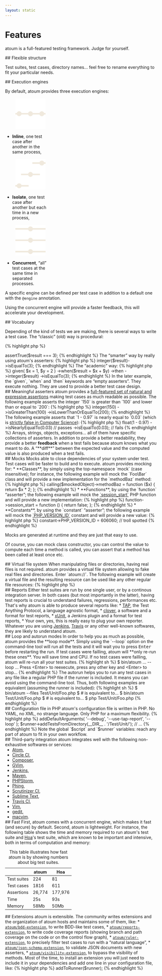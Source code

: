 ```yaml
---
layout: static
---
```


# Features

<p class="header__paragraph">
    atoum is a full-featured testing framework. Judge for yourself.
</p>

<section class="visual-section">
## Flexible structure

Test suites, test cases, directory names… feel free to rename everything to fit your particular needs.
</section>

<section class="visual-section">
## Execution engines

By default, atoum provides three execution engines:

<ul class="bare block-list">
    <li style="max-width: 25%">
        <img src="/images/icon/inline.svg" style="width: 100px; height: 100px; display: block; margin: 1rem auto"/>
        <strong>Inline</strong>, one test case after another in the same
        process,
    </li>
    <li style="max-width: 25%">
        <img src="/images/icon/isolate.svg" style="width: 100px; height: 100px; display: block; margin: 1rem auto"/>
        <strong>Isolate</strong>, one test case after another but each time in a
        new process,
    </li>
    <li style="max-width: 25%">
        <img src="/images/icon/concurrent.svg" style="width: 100px; height: 100px; display: block; margin: 1rem auto"/>
        <strong>Concurrent</strong>, “all” test cases at the same time in
        separated processes.
    </li>
</ul>

A specific engine can be defined per test case in addition to a default one with the <code>@engine</code> annotation.

Using the concurrent engine will provide a faster feedback, this will accelerate your development.
</section>

<section class="visual-section">
## Vocabulary

Depending of the kind of tests we are making, there is several ways to write a test case. The “classic” (old) way is procedural:

{% highlight php %}
<?php

$x      = 1;
$y      = 2;
$result = $x + $y;

$this->assertTrue($result === 3);
{% endhighlight %}

The “smarter” way by really using atoum's asserters:

{% highlight php %}
<?php

$x      = 1;
$y      = 2;
$result = $x + $y;

$this->integer($result)->isEqualTo(3);
{% endhighlight %}

The “academic” way:

{% highlight php %}
<?php

$this
    ->given(
        $x = 1,
        $y = 2
    )
    ->when($result = $x + $y)
    ->then
        ->integer($result)
            ->isEqualTo(3);
{% endhighlight %}

In the later example, the `given`, `when` and `then` keywords are “empty asserters”. They execute nothing. They are used to provide a better test case design.
</section>

<section class="visual-section">
## Meaningful asserters

atoum provides a <a href="http://docs.atoum.org/en/latest/chapter2.html#asserters">full-featured set of natural and
expressive assertions</a> making test cases as much readable as possible. The following example asserts the integer
`150` is greater than `100` and lower than or equal to `200`:

{% highlight php %}
<?php

$this
    ->integer(150)
        ->isGreaterThan(100)
        ->isLowerThanOrEqualTo(200);
{% endhighlight %}

The following example asserts that `1 - 0.97` is nearly equal to `0.03` (which is
<a href="http://www.floating-point-gui.de/errors/comparison/">strictly false in Computer Science</a>):

{% highlight php %}
<?php

$this
    ->float(1 - 0.97)
        ->isNearlyEqualTo(0.03) // passes
        ->isEqualTo(0.03);      // fails
{% endhighlight %}

Arrays, strings, objects, exceptions… all of them have specific collections of asserters. In addition to provide a
better readability, they provide a better <strong>feedback</strong> when a test fails because atoum knows what you meant
to do.

A “**diff**” between the expected value and the computed value is also produced when a test fails.
</section>

<section class="visual-section">
## Mocks

Mocks able to close dependencies of your system under test. Test cases will be faster to build and to execute. atoum
provides mocking for:

* **Classes**, by simply using the top-namespace `mock` (case insensitive); for instance, the following example will
  mock the `Foo\Bar` class and will provide a new implementation for the `methodBaz` method:

{% highlight php %}
<?php

$mockedObject = new \Mock\Foo\Bar();

$this->calling($mockedObject)->methodBaz = function ($x) {
    return $x * 2;
};
{% endhighlight %}

* **Functions**, by using the `function` “asserter”; the following example will mock the
  <a href="http://php.net/session_start">`session_start`</a> PHP function and will provide a new implementation:

{% highlight php %}
<?php

$this->function->session_start = function () {
    return false;
};
{% endhighlight %}

* **Constants**, by using the `constant` “asserter”; the following example will mock the
  <a href="http://php.net/phpversion">`PHP_VERSION_ID`</a> constant and will provide a new value:

{% highlight php %}
<?php

$this->constant->PHP_VERSION_ID = 606060; // troll spotted
{% endhighlight %}

    <p>Mocks are generated at runtime and they are just that easy to use.</p>
    <p>Of course, you can mock class constructor, you can control the value to
        compute each time a method is called, you can assert that a method has
        been called at least once etc.</p>
</section>

<section class="visual-section">
## Virtual file system

When manipulating files or directories, having real files is not required. atoum provides a virtual file system allowing
to fake real files and directories. Enter `atoum://`. The following example will create a virtual file and the resulting
resource can be used like any other regular file resources:

{% highlight php %}
<?php

$file = atoum\mock\streams\fs\file::get('fakeFile');
fwrite($file, 'foobar');
rewind($file);
// …
stream_get_contents($file); // string(6) "foobar"
{% endhighlight %}

As expected, you can control the permissions, the ownership, different times, content, parents etc.
</section>

<section class="visual-section">
## Reports

Either test suites are run by one single user, or by a continous integration server. In both cases (but most importantly
in the latter), having test reports is crucial to understand failures, regressions, performances etc. That's why atoum
is able to produce several reports like:

* <a href="http://testanything.org/">TAP</a>, the Test Anything Protocol, a language agnostic format,
* <a href="https://confluence.atlassian.com/display/CLOVER/Clover+Documentation+Home">clover</a>, a software and a
  format for test reports,
* <a href="https://wiki.jenkins-ci.org/display/JENKINS/xUnit+Plugin">xUnit</a>, a Jenkins plugin and a format for test
  reports,
* Your own, yes, this is really easy to plug your own reporter.

Whatever you are using <a href="https://jenkins-ci.org/">Jenkins</a>, <a href="https://travis-ci.org/">Travis</a> or any
other well-known softwares, they are likely to understand atoum.
</section>

<section class="visual-section">
## Loop and autorun modes

In order to help you as much as possible, atoum provides the **loop mode**. Simply using the `--loop` option on the
command-line tool will run all the tests and it will wait you to press <kbd>Enter</kbd> before restarting the run. If
test cases were failling, atoum will **only re-run these ones**. You will save time and CPU. If no test cases were
failling, atoum will re-run all your test suites.

{% highlight sh %}
$ bin/atoum … --loop
…
Press &lt;Enter> to reexecute, press any other key and &lt;Enter> to stop...
{% endhighlight %}

The autorun helps you to run any test cases in any file like a regular PHP file if the runner is included. It means you
can avoid using the command-line tool. Thus, both following examples are equivalent (assuming the runner is included):

{% highlight sh %}
$ bin/atoum --files Test/Unit/Foo.php
$ # is equivalent to…
$ bin/atoum Test/Unit/Foo.php
$ # is equivalent to…
$ php Test/Unit/Foo.php
{% endhighlight %}
</section>

<section class="visual-section">
## Configuration file in PHP

atoum's configuration file is written in PHP. No YAML, no XML, no strange language. Only PHP for a maximum flexibility.

{% highlight php %}
<?php

$script->addDefaultArguments(
    '--debug',
    '--use-tap-report',
    '--loop'
);
$runner->addTestsFromDirectory(__DIR__ . '/Test/Unit/');
// …
{% endhighlight %}

Note the global `$script` and `$runner` variables: reach any part of atoum to fit in your own workflow.
</section>

<section class="visual-section">
## Third-party integration

atoum integrates well with the following non-exhaustive softwares or services:

<ul class="columns" data-columns="3" style="margin: 0 auto; max-width: 500px">
    <li><a href="https://atom.io/">Atom</a>,</li>
    <li><a href="https://circleci.com/">Circle CI</a>,</li>
    <li><a href="https://getcomposer.org/">Composer</a>,</li>
    <li><a href="http://portablegvim.sourceforge.net/">GVim</a>,</li>
    <li><a href="https://jenkins-ci.org/">Jenkins</a>,</li>
    <li><a href="https://maven.apache.org/">Maven</a>,</li>
    <li><a href="https://www.jetbrains.com/phpstorm/">PHPStorm</a>,</li>
    <li><a href="http://www.phing.info/">Phing</a>,</li>
    <li><a href="https://scrutinizer-ci.com/">Scrutinizer CI</a>,</li>
    <li><a href="http://www.sublimetext.com/">Sublime Text</a>,</li>
    <li><a href="https://travis-ci.org/">Travis CI</a>,</li>
    <li><a href="http://www.vim.org/">Vim</a>,</li>
    <li><a href="https://wiki.gnome.org/Apps/Gedit">gedit</a>,</li>
    <li><a href="https://github.com/macvim-dev/macvim">macvim</a>.</li>
</ul>
</section>

<section class="visual-section">
## Fast

First, atoum comes with a concurrent engine, which makes it fast (and secure) by default. Second, atoum is lightweight.
For instance, the following table shows the time and memory required to run atoum's test suite and
<a href="http://hoa-project.net/">Hoa</a>'s test suite, which are known to be important and intensive, both in terms of
computation and memory:

<table style="max-width: 500px">
    <caption>This table illustrates how fast atoum is by showing numbers about
        big test suites.</caption>
    <thead>
    <tr>
        <th></th>
        <th>atoum</th>
        <th>Hoa</th>
    </tr>
    </thead>
    <tbody>
    <tr>
        <td>Test suites</td>
        <td>224</td>
        <td>81</td>
    </tr>
    <tr>
        <td>Test cases</td>
        <td>1816</td>
        <td>611</td>
    </tr>
    <tr>
        <td>Assertions</td>
        <td>26,774</td>
        <td>177,976</td>
    </tr>
    <tr class="table--double-separator">
        <td>Time</td>
        <td>25s</td>
        <td>93s</td>
    </tr>
    <tr>
        <td>Memory</td>
        <td>58Mb</td>
        <td>50Mb</td>
    </tr>
    </tbody>
</table>
</section>

<section class="visual-section">
## Extensions

atoum is extensible. The community writes extensions and the organization of atoum hosts and maintains some of them,
like:

* <a href="https://github.com/atoum/bdd-extension"><code>atoum/bdd-extension</code></a>, to write BDD-like test cases,
* <a href="https://github.com/atoum/reports-extension"><code>atoum/reports-extension</code></a>, to write code coverage
  reports (showing branch and path coverage on the code or on the control flow graph),
* <a href="https://github.com/atoum/ruler-extension"><code>atoum/ruler-extension</code></a>, to precisely filter test
  cases to run with a “natural language”,
* <a href="https://github.com/atoum/json-schema-extension"><code>atoum/json-schema-extension</code></a>, to validate
  JSON documents with new asserters,
* <a href="https://github.com/atoum/visibility-extension"><code>atoum/visibility-extension</code></a>, to bypass the
  visibility of methods.

Most of the time, to install an extension you will just need to include it in your dependencies and add one line in your
configuration file, like:

{% highlight php %}
<?php

$extension = new mageekguy\atoum\ruler\extension()
$extension->addToRunner($runner);
{% endhighlight %}
</section>

